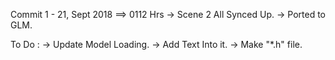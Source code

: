 Commit 1 - 21, Sept 2018 ==> 0112 Hrs
-> Scene 2 All Synced Up.
-> Ported to GLM.

To Do :
-> Update Model Loading.
-> Add Text Into it.
-> Make "*.h" file.
